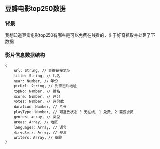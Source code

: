 ## 豆瓣电影top250数据

### 背景

我想知道豆瓣电影top250有哪些是可以免费在线看的，出于好奇抓取并处理了下数据

### 影片信息数据结构

```
{
	url: String, // 豆瓣链接地址
	title: String, // 片名
	year: Number, // 年份
	picUrl: String, // 封面图片地址
	topNo: Number, // 排名
	score: Number, // 评分
	votes: Number, // 评价数
	duration: Number, // 片长
	playType: Number, // 可播放状态 0 无在线, 1 免费, 2 需要会员
	genres: Array, // 类型
	areas: Array, // 地区
	languages: Array, // 语言
	directors: Array, // 导演
	writers: Array, // 编剧
}
```

```

```
